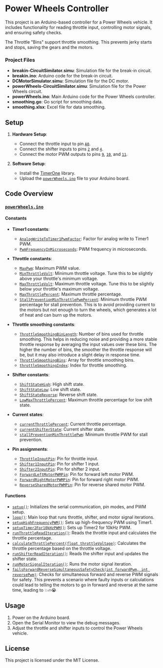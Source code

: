 
# Power Wheels Controller

This project is an Arduino-based controller for a Power Wheels vehicle. It includes functionality for reading throttle input, controlling motor signals, and ensuring safety checks.

The Throttle "Bins" support throttle smoothing. This prevents jerky starts and stops, saving the gears and the motors.

### Project Files

- **breakin-CircuitSimilator.simu**: Simulation file for the break-in circuit.
- **breakin.ino**: Arduino code for the break-in circuit.
- **DCMotorSimulator.simu**: Simulation file for the DC motor.
- **powerWheels-CircuitSimilator.simu**: Simulation file for the Power Wheels circuit.
- **powerWheels.ino**: Main Arduino code for the Power Wheels controller.
- **smoothing.go**: Go script for smoothing data.
- **smoothing.xlsx**: Excel file for data smoothing.

## Setup

1. **Hardware Setup**:
    - Connect the throttle input to pin [`A0`](command:_github.copilot.openSymbolFromReferences?%5B%22A0%22%2C%5B%7B%22uri%22%3A%7B%22%24mid%22%3A1%2C%22fsPath%22%3A%22%2FUsers%2Fsully%2FDevelopment%2Fsullivan%2Fpower-wheels%2FpowerWheels.ino%22%2C%22external%22%3A%22file%3A%2F%2F%2FUsers%2Fsully%2FDevelopment%2Fsullivan%2Fpower-wheels%2FpowerWheels.ino%22%2C%22path%22%3A%22%2FUsers%2Fsully%2FDevelopment%2Fsullivan%2Fpower-wheels%2FpowerWheels.ino%22%2C%22scheme%22%3A%22file%22%7D%2C%22pos%22%3A%7B%22line%22%3A34%2C%22character%22%3A29%7D%7D%5D%5D "Go to definition").
    - Connect the shifter inputs to pins [`2`](command:_github.copilot.openSymbolFromReferences?%5B%222%22%2C%5B%7B%22uri%22%3A%7B%22%24mid%22%3A1%2C%22fsPath%22%3A%22%2FUsers%2Fsully%2FDevelopment%2Fsullivan%2Fpower-wheels%2FpowerWheels.ino%22%2C%22external%22%3A%22file%3A%2F%2F%2FUsers%2Fsully%2FDevelopment%2Fsullivan%2Fpower-wheels%2FpowerWheels.ino%22%2C%22path%22%3A%22%2FUsers%2Fsully%2FDevelopment%2Fsullivan%2Fpower-wheels%2FpowerWheels.ino%22%2C%22scheme%22%3A%22file%22%7D%2C%22pos%22%3A%7B%22line%22%3A4%2C%22character%22%3A24%7D%7D%5D%5D "Go to definition") and [`4`](command:_github.copilot.openSymbolFromReferences?%5B%224%22%2C%5B%7B%22uri%22%3A%7B%22%24mid%22%3A1%2C%22fsPath%22%3A%22%2FUsers%2Fsully%2FDevelopment%2Fsullivan%2Fpower-wheels%2FpowerWheels.ino%22%2C%22external%22%3A%22file%3A%2F%2F%2FUsers%2Fsully%2FDevelopment%2Fsullivan%2Fpower-wheels%2FpowerWheels.ino%22%2C%22path%22%3A%22%2FUsers%2Fsully%2FDevelopment%2Fsullivan%2Fpower-wheels%2FpowerWheels.ino%22%2C%22scheme%22%3A%22file%22%7D%2C%22pos%22%3A%7B%22line%22%3A7%2C%22character%22%3A41%7D%7D%5D%5D "Go to definition").
    - Connect the motor PWM outputs to pins [`9`](command:_github.copilot.openSymbolFromReferences?%5B%229%22%2C%5B%7B%22uri%22%3A%7B%22%24mid%22%3A1%2C%22fsPath%22%3A%22%2FUsers%2Fsully%2FDevelopment%2Fsullivan%2Fpower-wheels%2FpowerWheels.ino%22%2C%22external%22%3A%22file%3A%2F%2F%2FUsers%2Fsully%2FDevelopment%2Fsullivan%2Fpower-wheels%2FpowerWheels.ino%22%2C%22path%22%3A%22%2FUsers%2Fsully%2FDevelopment%2Fsullivan%2Fpower-wheels%2FpowerWheels.ino%22%2C%22scheme%22%3A%22file%22%7D%2C%22pos%22%3A%7B%22line%22%3A12%2C%22character%22%3A32%7D%7D%5D%5D "Go to definition"), [`10`](command:_github.copilot.openSymbolFromReferences?%5B%2210%22%2C%5B%7B%22uri%22%3A%7B%22%24mid%22%3A1%2C%22fsPath%22%3A%22%2FUsers%2Fsully%2FDevelopment%2Fsullivan%2Fpower-wheels%2FpowerWheels.ino%22%2C%22external%22%3A%22file%3A%2F%2F%2FUsers%2Fsully%2FDevelopment%2Fsullivan%2Fpower-wheels%2FpowerWheels.ino%22%2C%22path%22%3A%22%2FUsers%2Fsully%2FDevelopment%2Fsullivan%2Fpower-wheels%2FpowerWheels.ino%22%2C%22scheme%22%3A%22file%22%7D%2C%22pos%22%3A%7B%22line%22%3A8%2C%22character%22%3A39%7D%7D%5D%5D "Go to definition"), and [`11`](command:_github.copilot.openSymbolFromReferences?%5B%2211%22%2C%5B%7B%22uri%22%3A%7B%22%24mid%22%3A1%2C%22fsPath%22%3A%22%2FUsers%2Fsully%2FDevelopment%2Fsullivan%2Fpower-wheels%2FpowerWheels.ino%22%2C%22external%22%3A%22file%3A%2F%2F%2FUsers%2Fsully%2FDevelopment%2Fsullivan%2Fpower-wheels%2FpowerWheels.ino%22%2C%22path%22%3A%22%2FUsers%2Fsully%2FDevelopment%2Fsullivan%2Fpower-wheels%2FpowerWheels.ino%22%2C%22scheme%22%3A%22file%22%7D%2C%22pos%22%3A%7B%22line%22%3A41%2C%22character%22%3A37%7D%7D%5D%5D "Go to definition").

2. **Software Setup**:
    - Install the [TimerOne](https://github.com/PaulStoffregen/TimerOne) library.
    - Upload the [`powerWheels.ino`](command:_github.copilot.openRelativePath?%5B%7B%22scheme%22%3A%22file%22%2C%22authority%22%3A%22%22%2C%22path%22%3A%22%2FUsers%2Fsully%2FDevelopment%2Fsullivan%2Fpower-wheels%2FpowerWheels.ino%22%2C%22query%22%3A%22%22%2C%22fragment%22%3A%22%22%7D%5D "/Users/sully/Development/sullivan/power-wheels/powerWheels.ino") file to your Arduino board.

## Code Overview

### [`powerWheels.ino`](command:_github.copilot.openRelativePath?%5B%7B%22scheme%22%3A%22file%22%2C%22authority%22%3A%22%22%2C%22path%22%3A%22%2FUsers%2Fsully%2FDevelopment%2Fsullivan%2Fpower-wheels%2FpowerWheels.ino%22%2C%22query%22%3A%22%22%2C%22fragment%22%3A%22%22%7D%5D "/Users/sully/Development/sullivan/power-wheels/powerWheels.ino")

#### Constants

- **Timer1 constants**:
    - [`AnalogWriteToTimer1PwmFactor`](command:_github.copilot.openSymbolFromReferences?%5B%22AnalogWriteToTimer1PwmFactor%22%2C%5B%7B%22uri%22%3A%7B%22%24mid%22%3A1%2C%22fsPath%22%3A%22%2FUsers%2Fsully%2FDevelopment%2Fsullivan%2Fpower-wheels%2FpowerWheels.ino%22%2C%22external%22%3A%22file%3A%2F%2F%2FUsers%2Fsully%2FDevelopment%2Fsullivan%2Fpower-wheels%2FpowerWheels.ino%22%2C%22path%22%3A%22%2FUsers%2Fsully%2FDevelopment%2Fsullivan%2Fpower-wheels%2FpowerWheels.ino%22%2C%22scheme%22%3A%22file%22%7D%2C%22pos%22%3A%7B%22line%22%3A7%2C%22character%22%3A10%7D%7D%5D%5D "Go to definition"): Factor for analog write to Timer1 PWM.
    - [`PwmFrequencyInMicroseconds`](command:_github.copilot.openSymbolFromReferences?%5B%22PwmFrequencyInMicroseconds%22%2C%5B%7B%22uri%22%3A%7B%22%24mid%22%3A1%2C%22fsPath%22%3A%22%2FUsers%2Fsully%2FDevelopment%2Fsullivan%2Fpower-wheels%2FpowerWheels.ino%22%2C%22external%22%3A%22file%3A%2F%2F%2FUsers%2Fsully%2FDevelopment%2Fsullivan%2Fpower-wheels%2FpowerWheels.ino%22%2C%22path%22%3A%22%2FUsers%2Fsully%2FDevelopment%2Fsullivan%2Fpower-wheels%2FpowerWheels.ino%22%2C%22scheme%22%3A%22file%22%7D%2C%22pos%22%3A%7B%22line%22%3A8%2C%22character%22%3A10%7D%7D%5D%5D "Go to definition"): PWM frequency in microseconds.

- **Throttle constants**:
    - [`MaxPwm`](command:_github.copilot.openSymbolFromReferences?%5B%22MaxPwm%22%2C%5B%7B%22uri%22%3A%7B%22%24mid%22%3A1%2C%22fsPath%22%3A%22%2FUsers%2Fsully%2FDevelopment%2Fsullivan%2Fpower-wheels%2FpowerWheels.ino%22%2C%22external%22%3A%22file%3A%2F%2F%2FUsers%2Fsully%2FDevelopment%2Fsullivan%2Fpower-wheels%2FpowerWheels.ino%22%2C%22path%22%3A%22%2FUsers%2Fsully%2FDevelopment%2Fsullivan%2Fpower-wheels%2FpowerWheels.ino%22%2C%22scheme%22%3A%22file%22%7D%2C%22pos%22%3A%7B%22line%22%3A11%2C%22character%22%3A10%7D%7D%5D%5D "Go to definition"): Maximum PWM value.
    - [`MinThrottleVolt`](command:_github.copilot.openSymbolFromReferences?%5B%22MinThrottleVolt%22%2C%5B%7B%22uri%22%3A%7B%22%24mid%22%3A1%2C%22fsPath%22%3A%22%2FUsers%2Fsully%2FDevelopment%2Fsullivan%2Fpower-wheels%2FpowerWheels.ino%22%2C%22external%22%3A%22file%3A%2F%2F%2FUsers%2Fsully%2FDevelopment%2Fsullivan%2Fpower-wheels%2FpowerWheels.ino%22%2C%22path%22%3A%22%2FUsers%2Fsully%2FDevelopment%2Fsullivan%2Fpower-wheels%2FpowerWheels.ino%22%2C%22scheme%22%3A%22file%22%7D%2C%22pos%22%3A%7B%22line%22%3A12%2C%22character%22%3A12%7D%7D%5D%5D "Go to definition"): Minimum throttle voltage. Tune this to be slightly above your throttle's minimum voltage. 
    - [`MaxThrottleVolt`](command:_github.copilot.openSymbolFromReferences?%5B%22MaxThrottleVolt%22%2C%5B%7B%22uri%22%3A%7B%22%24mid%22%3A1%2C%22fsPath%22%3A%22%2FUsers%2Fsully%2FDevelopment%2Fsullivan%2Fpower-wheels%2FpowerWheels.ino%22%2C%22external%22%3A%22file%3A%2F%2F%2FUsers%2Fsully%2FDevelopment%2Fsullivan%2Fpower-wheels%2FpowerWheels.ino%22%2C%22path%22%3A%22%2FUsers%2Fsully%2FDevelopment%2Fsullivan%2Fpower-wheels%2FpowerWheels.ino%22%2C%22scheme%22%3A%22file%22%7D%2C%22pos%22%3A%7B%22line%22%3A13%2C%22character%22%3A12%7D%7D%5D%5D "Go to definition"): Maximum throttle voltage. Tune this to be slightly below your throttle's maximum voltage. 
    - [`MaxThrottlePercent`](command:_github.copilot.openSymbolFromReferences?%5B%22MaxThrottlePercent%22%2C%5B%7B%22uri%22%3A%7B%22%24mid%22%3A1%2C%22fsPath%22%3A%22%2FUsers%2Fsully%2FDevelopment%2Fsullivan%2Fpower-wheels%2FpowerWheels.ino%22%2C%22external%22%3A%22file%3A%2F%2F%2FUsers%2Fsully%2FDevelopment%2Fsullivan%2Fpower-wheels%2FpowerWheels.ino%22%2C%22path%22%3A%22%2FUsers%2Fsully%2FDevelopment%2Fsullivan%2Fpower-wheels%2FpowerWheels.ino%22%2C%22scheme%22%3A%22file%22%7D%2C%22pos%22%3A%7B%22line%22%3A14%2C%22character%22%3A12%7D%7D%5D%5D "Go to definition"): Maximum throttle percentage.
    - [`StallPreventionMinThrottlePwmPercent`](command:_github.copilot.openSymbolFromReferences?%5B%22StallPreventionMinThrottlePwmPercent%22%2C%5B%7B%22uri%22%3A%7B%22%24mid%22%3A1%2C%22fsPath%22%3A%22%2FUsers%2Fsully%2FDevelopment%2Fsullivan%2Fpower-wheels%2FpowerWheels.ino%22%2C%22external%22%3A%22file%3A%2F%2F%2FUsers%2Fsully%2FDevelopment%2Fsullivan%2Fpower-wheels%2FpowerWheels.ino%22%2C%22path%22%3A%22%2FUsers%2Fsully%2FDevelopment%2Fsullivan%2Fpower-wheels%2FpowerWheels.ino%22%2C%22scheme%22%3A%22file%22%7D%2C%22pos%22%3A%7B%22line%22%3A15%2C%22character%22%3A12%7D%7D%5D%5D "Go to definition"): Minimum throttle PWM percentage for stall prevention. This is to avoid providing current to the motors but not enough to turn the wheels, which generates a lot of heat and can burn up the motors. 

- **Throttle smoothing constants**:
    - [`ThrottleSmoothingBinLength`](command:_github.copilot.openSymbolFromReferences?%5B%22ThrottleSmoothingBinLength%22%2C%5B%7B%22uri%22%3A%7B%22%24mid%22%3A1%2C%22fsPath%22%3A%22%2FUsers%2Fsully%2FDevelopment%2Fsullivan%2Fpower-wheels%2FpowerWheels.ino%22%2C%22external%22%3A%22file%3A%2F%2F%2FUsers%2Fsully%2FDevelopment%2Fsullivan%2Fpower-wheels%2FpowerWheels.ino%22%2C%22path%22%3A%22%2FUsers%2Fsully%2FDevelopment%2Fsullivan%2Fpower-wheels%2FpowerWheels.ino%22%2C%22scheme%22%3A%22file%22%7D%2C%22pos%22%3A%7B%22line%22%3A18%2C%22character%22%3A10%7D%7D%5D%5D "Go to definition"): Number of bins used for throttle smoothing. This helps in reducing noise and providing a more stable throttle response by averaging the input values over these bins. The higher the number of bins, the smoother the throttle response will be, but it may also introduce a slight delay in response time.
    - [`ThrottleSmoothingBins`](command:_github.copilot.openSymbolFromReferences?%5B%22ThrottleSmoothingBins%22%2C%5B%7B%22uri%22%3A%7B%22%24mid%22%3A1%2C%22fsPath%22%3A%22%2FUsers%2Fsully%2FDevelopment%2Fsullivan%2Fpower-wheels%2FpowerWheels.ino%22%2C%22external%22%3A%22file%3A%2F%2F%2FUsers%2Fsully%2FDevelopment%2Fsullivan%2Fpower-wheels%2FpowerWheels.ino%22%2C%22path%22%3A%22%2FUsers%2Fsully%2FDevelopment%2Fsullivan%2Fpower-wheels%2FpowerWheels.ino%22%2C%22scheme%22%3A%22file%22%7D%2C%22pos%22%3A%7B%22line%22%3A19%2C%22character%22%3A4%7D%7D%5D%5D "Go to definition"): Array for throttle smoothing bins.
    - [`throttleSmoothingIndex`](command:_github.copilot.openSymbolFromReferences?%5B%22throttleSmoothingIndex%22%2C%5B%7B%22uri%22%3A%7B%22%24mid%22%3A1%2C%22fsPath%22%3A%22%2FUsers%2Fsully%2FDevelopment%2Fsullivan%2Fpower-wheels%2FpowerWheels.ino%22%2C%22external%22%3A%22file%3A%2F%2F%2FUsers%2Fsully%2FDevelopment%2Fsullivan%2Fpower-wheels%2FpowerWheels.ino%22%2C%22path%22%3A%22%2FUsers%2Fsully%2FDevelopment%2Fsullivan%2Fpower-wheels%2FpowerWheels.ino%22%2C%22scheme%22%3A%22file%22%7D%2C%22pos%22%3A%7B%22line%22%3A20%2C%22character%22%3A4%7D%7D%5D%5D "Go to definition"): Index for throttle smoothing.

- **Shifter constants**:
    - [`ShiftStateHigh`](command:_github.copilot.openSymbolFromReferences?%5B%22ShiftStateHigh%22%2C%5B%7B%22uri%22%3A%7B%22%24mid%22%3A1%2C%22fsPath%22%3A%22%2FUsers%2Fsully%2FDevelopment%2Fsullivan%2Fpower-wheels%2FpowerWheels.ino%22%2C%22external%22%3A%22file%3A%2F%2F%2FUsers%2Fsully%2FDevelopment%2Fsullivan%2Fpower-wheels%2FpowerWheels.ino%22%2C%22path%22%3A%22%2FUsers%2Fsully%2FDevelopment%2Fsullivan%2Fpower-wheels%2FpowerWheels.ino%22%2C%22scheme%22%3A%22file%22%7D%2C%22pos%22%3A%7B%22line%22%3A23%2C%22character%22%3A10%7D%7D%5D%5D "Go to definition"): High shift state.
    - [`ShiftStateLow`](command:_github.copilot.openSymbolFromReferences?%5B%22ShiftStateLow%22%2C%5B%7B%22uri%22%3A%7B%22%24mid%22%3A1%2C%22fsPath%22%3A%22%2FUsers%2Fsully%2FDevelopment%2Fsullivan%2Fpower-wheels%2FpowerWheels.ino%22%2C%22external%22%3A%22file%3A%2F%2F%2FUsers%2Fsully%2FDevelopment%2Fsullivan%2Fpower-wheels%2FpowerWheels.ino%22%2C%22path%22%3A%22%2FUsers%2Fsully%2FDevelopment%2Fsullivan%2Fpower-wheels%2FpowerWheels.ino%22%2C%22scheme%22%3A%22file%22%7D%2C%22pos%22%3A%7B%22line%22%3A24%2C%22character%22%3A10%7D%7D%5D%5D "Go to definition"): Low shift state.
    - [`ShiftStateReverse`](command:_github.copilot.openSymbolFromReferences?%5B%22ShiftStateReverse%22%2C%5B%7B%22uri%22%3A%7B%22%24mid%22%3A1%2C%22fsPath%22%3A%22%2FUsers%2Fsully%2FDevelopment%2Fsullivan%2Fpower-wheels%2FpowerWheels.ino%22%2C%22external%22%3A%22file%3A%2F%2F%2FUsers%2Fsully%2FDevelopment%2Fsullivan%2Fpower-wheels%2FpowerWheels.ino%22%2C%22path%22%3A%22%2FUsers%2Fsully%2FDevelopment%2Fsullivan%2Fpower-wheels%2FpowerWheels.ino%22%2C%22scheme%22%3A%22file%22%7D%2C%22pos%22%3A%7B%22line%22%3A25%2C%22character%22%3A10%7D%7D%5D%5D "Go to definition"): Reverse shift state.
    - [`LowMaxThrottlePercent`](command:_github.copilot.openSymbolFromReferences?%5B%22LowMaxThrottlePercent%22%2C%5B%7B%22uri%22%3A%7B%22%24mid%22%3A1%2C%22fsPath%22%3A%22%2FUsers%2Fsully%2FDevelopment%2Fsullivan%2Fpower-wheels%2FpowerWheels.ino%22%2C%22external%22%3A%22file%3A%2F%2F%2FUsers%2Fsully%2FDevelopment%2Fsullivan%2Fpower-wheels%2FpowerWheels.ino%22%2C%22path%22%3A%22%2FUsers%2Fsully%2FDevelopment%2Fsullivan%2Fpower-wheels%2FpowerWheels.ino%22%2C%22scheme%22%3A%22file%22%7D%2C%22pos%22%3A%7B%22line%22%3A26%2C%22character%22%3A12%7D%7D%5D%5D "Go to definition"): Maximum throttle percentage for low shift state. 

- **Current states**:
    - [`currentThrottlePercent`](command:_github.copilot.openSymbolFromReferences?%5B%22currentThrottlePercent%22%2C%5B%7B%22uri%22%3A%7B%22%24mid%22%3A1%2C%22fsPath%22%3A%22%2FUsers%2Fsully%2FDevelopment%2Fsullivan%2Fpower-wheels%2FpowerWheels.ino%22%2C%22external%22%3A%22file%3A%2F%2F%2FUsers%2Fsully%2FDevelopment%2Fsullivan%2Fpower-wheels%2FpowerWheels.ino%22%2C%22path%22%3A%22%2FUsers%2Fsully%2FDevelopment%2Fsullivan%2Fpower-wheels%2FpowerWheels.ino%22%2C%22scheme%22%3A%22file%22%7D%2C%22pos%22%3A%7B%22line%22%3A29%2C%22character%22%3A6%7D%7D%5D%5D "Go to definition"): Current throttle percentage.
    - [`currentShifterState`](command:_github.copilot.openSymbolFromReferences?%5B%22currentShifterState%22%2C%5B%7B%22uri%22%3A%7B%22%24mid%22%3A1%2C%22fsPath%22%3A%22%2FUsers%2Fsully%2FDevelopment%2Fsullivan%2Fpower-wheels%2FpowerWheels.ino%22%2C%22external%22%3A%22file%3A%2F%2F%2FUsers%2Fsully%2FDevelopment%2Fsullivan%2Fpower-wheels%2FpowerWheels.ino%22%2C%22path%22%3A%22%2FUsers%2Fsully%2FDevelopment%2Fsullivan%2Fpower-wheels%2FpowerWheels.ino%22%2C%22scheme%22%3A%22file%22%7D%2C%22pos%22%3A%7B%22line%22%3A30%2C%22character%22%3A4%7D%7D%5D%5D "Go to definition"): Current shifter state.
    - [`stallPreventionMinThrottlePwm`](command:_github.copilot.openSymbolFromReferences?%5B%22stallPreventionMinThrottlePwm%22%2C%5B%7B%22uri%22%3A%7B%22%24mid%22%3A1%2C%22fsPath%22%3A%22%2FUsers%2Fsully%2FDevelopment%2Fsullivan%2Fpower-wheels%2FpowerWheels.ino%22%2C%22external%22%3A%22file%3A%2F%2F%2FUsers%2Fsully%2FDevelopment%2Fsullivan%2Fpower-wheels%2FpowerWheels.ino%22%2C%22path%22%3A%22%2FUsers%2Fsully%2FDevelopment%2Fsullivan%2Fpower-wheels%2FpowerWheels.ino%22%2C%22scheme%22%3A%22file%22%7D%2C%22pos%22%3A%7B%22line%22%3A31%2C%22character%22%3A4%7D%7D%5D%5D "Go to definition"): Minimum throttle PWM for stall prevention.

- **Pin assignments**:
    - [`ThrottleInputPin`](command:_github.copilot.openSymbolFromReferences?%5B%22ThrottleInputPin%22%2C%5B%7B%22uri%22%3A%7B%22%24mid%22%3A1%2C%22fsPath%22%3A%22%2FUsers%2Fsully%2FDevelopment%2Fsullivan%2Fpower-wheels%2FpowerWheels.ino%22%2C%22external%22%3A%22file%3A%2F%2F%2FUsers%2Fsully%2FDevelopment%2Fsullivan%2Fpower-wheels%2FpowerWheels.ino%22%2C%22path%22%3A%22%2FUsers%2Fsully%2FDevelopment%2Fsullivan%2Fpower-wheels%2FpowerWheels.ino%22%2C%22scheme%22%3A%22file%22%7D%2C%22pos%22%3A%7B%22line%22%3A34%2C%22character%22%3A10%7D%7D%5D%5D "Go to definition"): Pin for throttle input.
    - [`Shifter1InputPin`](command:_github.copilot.openSymbolFromReferences?%5B%22Shifter1InputPin%22%2C%5B%7B%22uri%22%3A%7B%22%24mid%22%3A1%2C%22fsPath%22%3A%22%2FUsers%2Fsully%2FDevelopment%2Fsullivan%2Fpower-wheels%2FpowerWheels.ino%22%2C%22external%22%3A%22file%3A%2F%2F%2FUsers%2Fsully%2FDevelopment%2Fsullivan%2Fpower-wheels%2FpowerWheels.ino%22%2C%22path%22%3A%22%2FUsers%2Fsully%2FDevelopment%2Fsullivan%2Fpower-wheels%2FpowerWheels.ino%22%2C%22scheme%22%3A%22file%22%7D%2C%22pos%22%3A%7B%22line%22%3A36%2C%22character%22%3A10%7D%7D%5D%5D "Go to definition"): Pin for shifter 1 input.
    - [`Shifter2InputPin`](command:_github.copilot.openSymbolFromReferences?%5B%22Shifter2InputPin%22%2C%5B%7B%22uri%22%3A%7B%22%24mid%22%3A1%2C%22fsPath%22%3A%22%2FUsers%2Fsully%2FDevelopment%2Fsullivan%2Fpower-wheels%2FpowerWheels.ino%22%2C%22external%22%3A%22file%3A%2F%2F%2FUsers%2Fsully%2FDevelopment%2Fsullivan%2Fpower-wheels%2FpowerWheels.ino%22%2C%22path%22%3A%22%2FUsers%2Fsully%2FDevelopment%2Fsullivan%2Fpower-wheels%2FpowerWheels.ino%22%2C%22scheme%22%3A%22file%22%7D%2C%22pos%22%3A%7B%22line%22%3A37%2C%22character%22%3A10%7D%7D%5D%5D "Go to definition"): Pin for shifter 2 input.
    - [`ForwardLeftMotorPWMPin`](command:_github.copilot.openSymbolFromReferences?%5B%22ForwardLeftMotorPWMPin%22%2C%5B%7B%22uri%22%3A%7B%22%24mid%22%3A1%2C%22fsPath%22%3A%22%2FUsers%2Fsully%2FDevelopment%2Fsullivan%2Fpower-wheels%2FpowerWheels.ino%22%2C%22external%22%3A%22file%3A%2F%2F%2FUsers%2Fsully%2FDevelopment%2Fsullivan%2Fpower-wheels%2FpowerWheels.ino%22%2C%22path%22%3A%22%2FUsers%2Fsully%2FDevelopment%2Fsullivan%2Fpower-wheels%2FpowerWheels.ino%22%2C%22scheme%22%3A%22file%22%7D%2C%22pos%22%3A%7B%22line%22%3A39%2C%22character%22%3A10%7D%7D%5D%5D "Go to definition"): Pin for forward left motor PWM.
    - [`ForwardRightMotorPWMPin`](command:_github.copilot.openSymbolFromReferences?%5B%22ForwardRightMotorPWMPin%22%2C%5B%7B%22uri%22%3A%7B%22%24mid%22%3A1%2C%22fsPath%22%3A%22%2FUsers%2Fsully%2FDevelopment%2Fsullivan%2Fpower-wheels%2FpowerWheels.ino%22%2C%22external%22%3A%22file%3A%2F%2F%2FUsers%2Fsully%2FDevelopment%2Fsullivan%2Fpower-wheels%2FpowerWheels.ino%22%2C%22path%22%3A%22%2FUsers%2Fsully%2FDevelopment%2Fsullivan%2Fpower-wheels%2FpowerWheels.ino%22%2C%22scheme%22%3A%22file%22%7D%2C%22pos%22%3A%7B%22line%22%3A40%2C%22character%22%3A10%7D%7D%5D%5D "Go to definition"): Pin for forward right motor PWM.
    - [`ReverseSharedMotorPWMPin`](command:_github.copilot.openSymbolFromReferences?%5B%22ReverseSharedMotorPWMPin%22%2C%5B%7B%22uri%22%3A%7B%22%24mid%22%3A1%2C%22fsPath%22%3A%22%2FUsers%2Fsully%2FDevelopment%2Fsullivan%2Fpower-wheels%2FpowerWheels.ino%22%2C%22external%22%3A%22file%3A%2F%2F%2FUsers%2Fsully%2FDevelopment%2Fsullivan%2Fpower-wheels%2FpowerWheels.ino%22%2C%22path%22%3A%22%2FUsers%2Fsully%2FDevelopment%2Fsullivan%2Fpower-wheels%2FpowerWheels.ino%22%2C%22scheme%22%3A%22file%22%7D%2C%22pos%22%3A%7B%22line%22%3A41%2C%22character%22%3A10%7D%7D%5D%5D "Go to definition"): Pin for reverse shared motor PWM.

#### Functions

- [`setup()`](command:_github.copilot.openSymbolFromReferences?%5B%22setup()%22%2C%5B%7B%22uri%22%3A%7B%22%24mid%22%3A1%2C%22fsPath%22%3A%22%2FUsers%2Fsully%2FDevelopment%2Fsullivan%2Fpower-wheels%2FpowerWheels.ino%22%2C%22external%22%3A%22file%3A%2F%2F%2FUsers%2Fsully%2FDevelopment%2Fsullivan%2Fpower-wheels%2FpowerWheels.ino%22%2C%22path%22%3A%22%2FUsers%2Fsully%2FDevelopment%2Fsullivan%2Fpower-wheels%2FpowerWheels.ino%22%2C%22scheme%22%3A%22file%22%7D%2C%22pos%22%3A%7B%22line%22%3A43%2C%22character%22%3A5%7D%7D%5D%5D "Go to definition"): Initializes the serial communication, pin modes, and PWM setup.
- [`loop()`](command:_github.copilot.openSymbolFromReferences?%5B%22loop()%22%2C%5B%7B%22uri%22%3A%7B%22%24mid%22%3A1%2C%22fsPath%22%3A%22%2FUsers%2Fsully%2FDevelopment%2Fsullivan%2Fpower-wheels%2FpowerWheels.ino%22%2C%22external%22%3A%22file%3A%2F%2F%2FUsers%2Fsully%2FDevelopment%2Fsullivan%2Fpower-wheels%2FpowerWheels.ino%22%2C%22path%22%3A%22%2FUsers%2Fsully%2FDevelopment%2Fsullivan%2Fpower-wheels%2FpowerWheels.ino%22%2C%22scheme%22%3A%22file%22%7D%2C%22pos%22%3A%7B%22line%22%3A76%2C%22character%22%3A5%7D%7D%5D%5D "Go to definition"): Main loop that runs throttle, shifter, and motor signal iterations.
- [`setupHighFrequencyPWM()`](command:_github.copilot.openSymbolFromReferences?%5B%22setupHighFrequencyPWM()%22%2C%5B%7B%22uri%22%3A%7B%22%24mid%22%3A1%2C%22fsPath%22%3A%22%2FUsers%2Fsully%2FDevelopment%2Fsullivan%2Fpower-wheels%2FpowerWheels.ino%22%2C%22external%22%3A%22file%3A%2F%2F%2FUsers%2Fsully%2FDevelopment%2Fsullivan%2Fpower-wheels%2FpowerWheels.ino%22%2C%22path%22%3A%22%2FUsers%2Fsully%2FDevelopment%2Fsullivan%2Fpower-wheels%2FpowerWheels.ino%22%2C%22scheme%22%3A%22file%22%7D%2C%22pos%22%3A%7B%22line%22%3A49%2C%22character%22%3A2%7D%7D%5D%5D "Go to definition"): Sets up high-frequency PWM using Timer1.
- [`setupTimer2For10kHzPWM()`](command:_github.copilot.openSymbolFromReferences?%5B%22setupTimer2For10kHzPWM()%22%2C%5B%7B%22uri%22%3A%7B%22%24mid%22%3A1%2C%22fsPath%22%3A%22%2FUsers%2Fsully%2FDevelopment%2Fsullivan%2Fpower-wheels%2FpowerWheels.ino%22%2C%22external%22%3A%22file%3A%2F%2F%2FUsers%2Fsully%2FDevelopment%2Fsullivan%2Fpower-wheels%2FpowerWheels.ino%22%2C%22path%22%3A%22%2FUsers%2Fsully%2FDevelopment%2Fsullivan%2Fpower-wheels%2FpowerWheels.ino%22%2C%22scheme%22%3A%22file%22%7D%2C%22pos%22%3A%7B%22line%22%3A69%2C%22character%22%3A2%7D%7D%5D%5D "Go to definition"): Sets up Timer2 for 10kHz PWM.
- [`runThrottleReadIteration()`](command:_github.copilot.openSymbolFromReferences?%5B%22runThrottleReadIteration()%22%2C%5B%7B%22uri%22%3A%7B%22%24mid%22%3A1%2C%22fsPath%22%3A%22%2FUsers%2Fsully%2FDevelopment%2Fsullivan%2Fpower-wheels%2FpowerWheels.ino%22%2C%22external%22%3A%22file%3A%2F%2F%2FUsers%2Fsully%2FDevelopment%2Fsullivan%2Fpower-wheels%2FpowerWheels.ino%22%2C%22path%22%3A%22%2FUsers%2Fsully%2FDevelopment%2Fsullivan%2Fpower-wheels%2FpowerWheels.ino%22%2C%22scheme%22%3A%22file%22%7D%2C%22pos%22%3A%7B%22line%22%3A77%2C%22character%22%3A2%7D%7D%5D%5D "Go to definition"): Reads the throttle input and calculates the throttle percentage.
- [`calculateThrottlePercent(float throttleVoltage)`](command:_github.copilot.openSymbolFromReferences?%5B%22calculateThrottlePercent(float%20throttleVoltage)%22%2C%5B%7B%22uri%22%3A%7B%22%24mid%22%3A1%2C%22fsPath%22%3A%22%2FUsers%2Fsully%2FDevelopment%2Fsullivan%2Fpower-wheels%2FpowerWheels.ino%22%2C%22external%22%3A%22file%3A%2F%2F%2FUsers%2Fsully%2FDevelopment%2Fsullivan%2Fpower-wheels%2FpowerWheels.ino%22%2C%22path%22%3A%22%2FUsers%2Fsully%2FDevelopment%2Fsullivan%2Fpower-wheels%2FpowerWheels.ino%22%2C%22scheme%22%3A%22file%22%7D%2C%22pos%22%3A%7B%22line%22%3A99%2C%22character%22%3A6%7D%7D%5D%5D "Go to definition"): Calculates the throttle percentage based on the throttle voltage.
- [`runShifterReadIteration()`](command:_github.copilot.openSymbolFromReferences?%5B%22runShifterReadIteration()%22%2C%5B%7B%22uri%22%3A%7B%22%24mid%22%3A1%2C%22fsPath%22%3A%22%2FUsers%2Fsully%2FDevelopment%2Fsullivan%2Fpower-wheels%2FpowerWheels.ino%22%2C%22external%22%3A%22file%3A%2F%2F%2FUsers%2Fsully%2FDevelopment%2Fsullivan%2Fpower-wheels%2FpowerWheels.ino%22%2C%22path%22%3A%22%2FUsers%2Fsully%2FDevelopment%2Fsullivan%2Fpower-wheels%2FpowerWheels.ino%22%2C%22scheme%22%3A%22file%22%7D%2C%22pos%22%3A%7B%22line%22%3A78%2C%22character%22%3A2%7D%7D%5D%5D "Go to definition"): Reads the shifter input and updates the shifter state.
- [`runMotorSignalIteration()`](command:_github.copilot.openSymbolFromReferences?%5B%22runMotorSignalIteration()%22%2C%5B%7B%22uri%22%3A%7B%22%24mid%22%3A1%2C%22fsPath%22%3A%22%2FUsers%2Fsully%2FDevelopment%2Fsullivan%2Fpower-wheels%2FpowerWheels.ino%22%2C%22external%22%3A%22file%3A%2F%2F%2FUsers%2Fsully%2FDevelopment%2Fsullivan%2Fpower-wheels%2FpowerWheels.ino%22%2C%22path%22%3A%22%2FUsers%2Fsully%2FDevelopment%2Fsullivan%2Fpower-wheels%2FpowerWheels.ino%22%2C%22scheme%22%3A%22file%22%7D%2C%22pos%22%3A%7B%22line%22%3A79%2C%22character%22%3A2%7D%7D%5D%5D "Go to definition"): Runs the motor signal iteration.
- [`failsForwardReverseSimultaneousSafetyCheck(int forwardPwm, int reversePwm)`](command:_github.copilot.openSymbolFromReferences?%5B%22failsForwardReverseSimultaneousSafetyCheck(int%20forwardPwm%2C%20int%20reversePwm)%22%2C%5B%7B%22uri%22%3A%7B%22%24mid%22%3A1%2C%22fsPath%22%3A%22%2FUsers%2Fsully%2FDevelopment%2Fsullivan%2Fpower-wheels%2FpowerWheels.ino%22%2C%22external%22%3A%22file%3A%2F%2F%2FUsers%2Fsully%2FDevelopment%2Fsullivan%2Fpower-wheels%2FpowerWheels.ino%22%2C%22path%22%3A%22%2FUsers%2Fsully%2FDevelopment%2Fsullivan%2Fpower-wheels%2FpowerWheels.ino%22%2C%22scheme%22%3A%22file%22%7D%2C%22pos%22%3A%7B%22line%22%3A175%2C%22character%22%3A5%7D%7D%5D%5D "Go to definition"): Checks for simultaneous forward and reverse PWM signals for safety. This prevents a scenario where faulty inputs or calculations could lead to telling the motors to go in forward and reverse at the same time, leading to 💥🔥😭

## Usage

1. Power on the Arduino board.
2. Open the Serial Monitor to view the debug messages.
3. Adjust the throttle and shifter inputs to control the Power Wheels vehicle.

## License

This project is licensed under the MIT License.